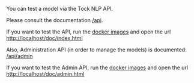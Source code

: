 You can test a model via the Tock NLP API.

Please consult the documentation [/api](../../api/).

If you want to test the API, run the [docker images](https://github.com/voyages-sncf-technologies/tock-docker)
and open the url [http://localhost/doc/index.html](http://localhost/doc/index.html)   

Also, Administration API (in order to manage the models) is documented: [/api/admin](../../api/admin.html) 

If you want to test the Admin API, run the [docker images](https://github.com/voyages-sncf-technologies/tock-docker)
and open the url [http://localhost/doc/admin.html](http://localhost/doc/admin.html)   